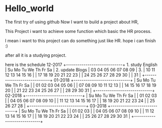 # Hello_world
The first try of using github Now I want to build a project about HR,

This Project i want to achieve some function which basic the HR process.

I mean i want to this project can do something just like HR. hope i can finish :)

after all it is a studying project. 

here is the schedule
12-2017
+-----------------------------+    1. study English
| Su  Mo  Tu  We  Th  Fr  Sa  |    2. update Blogs
| 03  04  05  06  07  08  09  |    3. 
| 10  11  12  13  14  15  16  |
| 17  18  19  20  21  22  23  |
| 24  25  26  27  28  29  30  |
| 31                          |
+-----------------------------+
01-2018
+-----------------------------+
| Su  Mo  Tu  We  Th  Fr  Sa  |
|     01  02  03  04  05  06  |
| 07  08  09  10  11  12  13  |
| 14  15  16  17  18  19  20  |
| 21  22  23  24  25  26  27  |
| 28  29  30  31              |
+-----------------------------+
02-2018
+-----------------------------+
| Su  Mo  Tu  We  Th  Fr  Sa  |
|                 01  02  03  |
| 04  05  06  07  08  09  10  |
| 11  12  13  14  15  16  17  |
| 18  19  20  21  22  23  24  |
| 25  26  27  28              |
+-----------------------------+
03-2018
+-----------------------------+
| Su  Mo  Tu  We  Th  Fr  Sa  |
|                 01  02  03  |
| 04  05  06  07  08  09  10  |
| 11  12  13  14  15  16  17  |
| 18  19  20  21  22  23  24  |
| 25  26  27  28  29  30  31  |
+-----------------------------+
